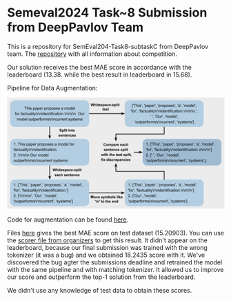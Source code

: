 # Semeval2024 Task~8 Submission from DeepPavlov Team

This is a repository for SemEval204-Task8-subtaskC from DeepPavlov team. The [repository](https://github.com/mbzuai-nlp/SemEval2024-task8) with all information about competition.


Our solution receives the best MAE score in accordance with the leaderboard (13.38. while the best result in leaderboard in 15.68).

Pipeline for Data Augmentation:

![Pipeline for Data Augmentation](./pics/scheme_final_version.png)

Code for augmentation can be found [here](./src/data_augmentation.py).

Files [here](./best_prediction) gives the best MAE score on test dataset (15.20903). You can use the  [scorer file from organizers](./src/data_augmentation.py) to get this result.
It didn't appear on the leaderboard, because our final submission was trained with the wrong tokenizer (it was a bug) and we obtained 18.2435 score with it. We've discovered the bug agter the submissions deadline and retrained the model with  the same pipeline and with matching tokenizer. It allowed us to improve our score and outperform the top-1 solution from the leaderboard.

We didn't use any knowledge of test data to obtain these scores.
